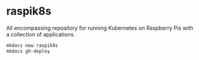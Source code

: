 # raspik8s
All encompassing repository for running Kubernetes on Raspberry Pis with a collection of applications.

```bash
mkdocs new raspik8s
mkdocs gh-deploy
```
